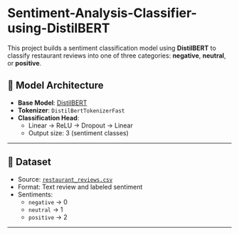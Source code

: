 # Sentiment-Analysis-Classifier-using-DistilBERT

This project builds a sentiment classification model using **DistilBERT** to classify restaurant reviews into one of three categories: **negative**, **neutral**, or **positive**.


## 🧠 Model Architecture

- **Base Model**: [DistilBERT](https://huggingface.co/distilbert-base-uncased)
- **Tokenizer**: `DistilBertTokenizerFast`
- **Classification Head**:
  - Linear → ReLU → Dropout → Linear
  - Output size: 3 (sentiment classes)

---

## 📂 Dataset

- Source: [`restaurant_reviews.csv`](https://raw.githubusercontent.com/kyuz0/llm-chronicles/main/datasets/restaurant_reviews.csv)
- Format: Text review and labeled sentiment
- Sentiments:  
  - `negative` → 0  
  - `neutral` → 1  
  - `positive` → 2

---



